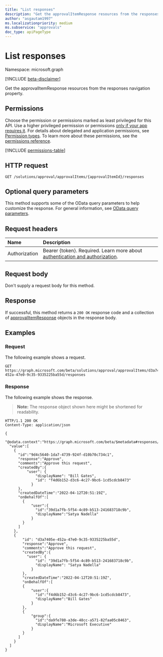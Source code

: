 ```yaml
---
title: "List responses"
description: "Get the approvalItemResponse resources from the responses navigation property."
author: "asgautam1997"
ms.localizationpriority: medium
ms.subservice: "approvals"
doc_type: apiPageType
---
```


# List responses

Namespace: microsoft.graph

[!INCLUDE [beta-disclaimer](../../includes/beta-disclaimer.md)]

Get the approvalItemResponse resources from the responses navigation property.

## Permissions

Choose the permission or permissions marked as least privileged for this API. Use a higher privileged permission or permissions [only if your app requires it](/graph/permissions-overview#best-practices-for-using-microsoft-graph-permissions). For details about delegated and application permissions, see [Permission types](/graph/permissions-overview#permission-types). To learn more about these permissions, see the [permissions reference](/graph/permissions-reference).

<!-- {
  "blockType": "permissions",
  "name": "approvalitem-list-responses-permissions"
}
-->
[!INCLUDE [permissions-table](../includes/permissions/approvalitem-list-responses-permissions.md)]

## HTTP request

<!-- {
  "blockType": "ignored"
}
-->
``` http
GET /solutions/approval/approvalItems/{approvalItemId}/responses
```

## Optional query parameters

This method supports some of the OData query parameters to help customize the response. For general information, see [OData query parameters](/graph/query-parameters).

## Request headers

|Name|Description|
|:---|:---|
|Authorization|Bearer {token}. Required. Learn more about [authentication and authorization](/graph/auth/auth-concepts).|

## Request body

Don't supply a request body for this method.

## Response

If successful, this method returns a `200 OK` response code and a collection of [approvalItemResponse](../resources/approvalitemresponse.md) objects in the response body.

## Examples

### Request

The following example shows a request.
<!-- {
  "blockType": "request",
  "name": "list_approvalitemresponse"
}
-->
``` http
GET https://graph.microsoft.com/beta/solutions/approval/approvalItems/d3a7405e-452a-47e0-9c35-9335225ba55d/responses
```


### Response

The following example shows the response.
>**Note:** The response object shown here might be shortened for readability.
<!-- {
  "blockType": "response",
  "truncated": true,
  "@odata.type": "Collection(microsoft.graph.approvalItemResponse)"
}
-->
``` http
HTTP/1.1 200 OK
Content-Type: application/json

{
  "@odata.context":"https://graph.microsoft.com/beta/$metadata#responses/$entity",
  "value":[
    {
      "id":"9d4c5640-1da7-4739-924f-d10b70c734c1",
      "response":"Approve",
      "comments":"Approve this request",
      "createdBy":{
          "user": {
              "displayName": "Bill Gates",
              "id": "f4d6b152-d3c6-4c27-9bc6-1cd5cdcb8473"
            }
      },
      "createdDateTime":"2022-04-12T20:51:19Z",
      "onBehalfOf":[
        {
            "user":{
              "id":"39d1a7fb-5f54-4c89-b513-241683718c9b",
              "displayName":"Satya Nadella"
            }
        }
      ]
    },
    {
        "id": "d3a7405e-452a-47e0-9c35-9335225ba55d",
        "response":"Approve",
        "comments":"Approve this request",
        "createdBy":{
          "user": {
              "id": "39d1a7fb-5f54-4c89-b513-241683718c9b",
              "displayName": "Satya Nadella"
            }
        },
        "createdDateTime":"2022-04-12T20:51:19Z",
        "onBehalfOf":[
        {
            "user":{
              "id":"f4d6b152-d3c6-4c27-9bc6-1cd5cdcb8473",
              "displayName":"Bill Gates"
            }
        },
        {
            "group":{
              "id":"da9fe780-a3de-48cc-a571-82faa05c8463",
              "displayName":"Microsoft Executive"
            }
        }
      ]
    }
  ]
}
```

